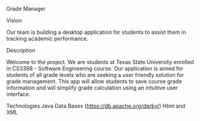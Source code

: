 Grade Manager

Vision

Our team is building a desktop application for students to assist them in tracking academic performance.

Description

Welcome to the project. We are students at Texas State University enrolled in CS3398 - Software Engineering course.
Our application is aimed for students of all grade levels who are seeking a user friendly solution for grade management.
This app will allow students to save course grade information and will simplify grade calculation using an intuitive user interface.

Technologies
Java
Data Bases (https://db.apache.org/derby/)
Html and XML
  
  
  
